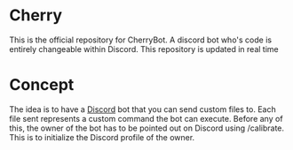 # Cherry
This is the official repository for CherryBot. A discord bot who's code is entirely changeable within Discord. This repository is updated in real time

# Concept
The idea is to have a [Discord](discord.gg) bot that you can send custom files to. Each file sent represents a custom command the bot can execute. Before any of this, the owner of the bot has to be pointed out on Discord using /calibrate. This is to initialize the Discord profile of the owner.
